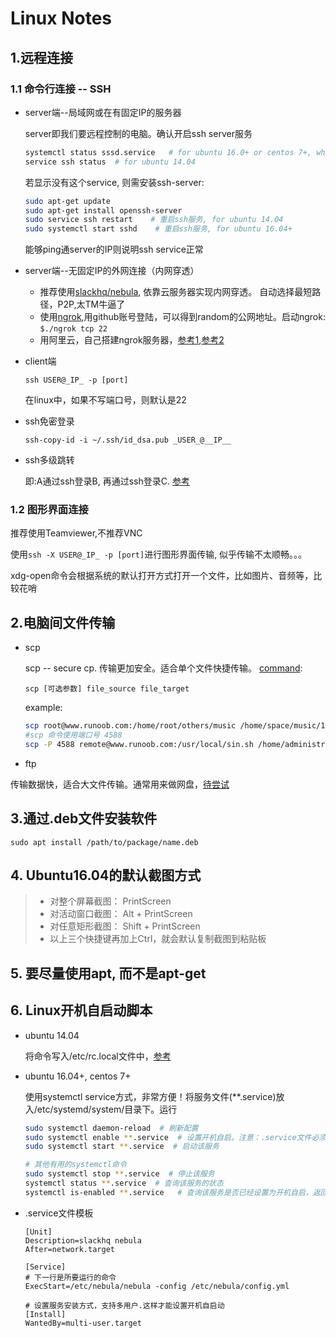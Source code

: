 # Linux Notes

## 1.远程连接

### 1.1 命令行连接 -- SSH

* server端--局域网或在有固定IP的服务器

    server即我们要远程控制的电脑。确认开启ssh server服务

    ```bash
    systemctl status sssd.service   # for ubuntu 16.0+ or centos 7+, which  based on systemctl
    service ssh status  # for ubuntu 14.04
    ```

    若显示没有这个service, 则需安装ssh-server:

    ```bash
    sudo apt-get update
    sudo apt-get install openssh-server
    sudo service ssh restart    # 重启ssh服务, for ubuntu 14.04
    sudo systemctl start sshd    # 重启ssh服务, for ubuntu 16.04+
    ```

    能够ping通server的IP则说明ssh service正常

* server端--无固定IP的外网连接（内网穿透）

  * 推荐使用[slackhq/nebula](https://github.com/slackhq/nebula), 依靠云服务器实现内网穿透。 自动选择最短路径，P2P,太TM牛逼了
  * 使用[ngrok](https://dashboard.ngrok.com/get-started),用github账号登陆，可以得到random的公网地址。启动ngrok:
    `$./ngrok tcp 22`
  * 用阿里云，自己搭建ngrok服务器，[参考1](https://www.zhihu.com/question/27771692),[参考2](https://www.jianshu.com/p/d35962b0dba4)

* client端

    `ssh USER@_IP_ -p [port]`

    在linux中，如果不写端口号，则默认是22

* ssh免密登录
  
  `ssh-copy-id -i ~/.ssh/id_dsa.pub _USER_@__IP__`

* ssh多级跳转

  即:A通过ssh登录B, 再通过ssh登录C. [参考](https://blog.csdn.net/CityzenOldwang/article/details/77097703)

### 1.2 图形界面连接

推荐使用Teamviewer,不推荐VNC

使用`ssh -X USER@_IP_ -p [port]`进行图形界面传输, 似乎传输不太顺畅。。。

xdg-open命令会根据系统的默认打开方式打开一个文件，比如图片、音频等，比较花哨

## 2.电脑间文件传输

* scp

    scp -- secure cp. 传输更加安全。适合单个文件快捷传输。 [command](https://www.runoob.com/linux/linux-comm-scp.html):

    `scp [可选参数] file_source file_target`

    example:

    ```bash
    scp root@www.runoob.com:/home/root/others/music /home/space/music/1.mp3
    #scp 命令使用端口号 4588
    scp -P 4588 remote@www.runoob.com:/usr/local/sin.sh /home/administrator
    ```

* ftp

传输数据快，适合大文件传输。通常用来做网盘，[待尝试](https://www.cnblogs.com/hexige/p/7809481.html)

## 3.通过.deb文件安装软件

`sudo apt install /path/to/package/name.deb`

## 4. Ubuntu16.04的默认截图方式

>* 对整个屏幕截图： PrintScreen
>* 对活动窗口截图： Alt + PrintScreen
>* 对任意矩形截图： Shift + PrintScreen
>* 以上三个快捷键再加上Ctrl，就会默认复制截图到粘贴板

## 5. 要尽量使用apt, 而不是apt-get

## 6. Linux开机自启动脚本

* ubuntu 14.04
  
  将命令写入/etc/rc.local文件中，[参考](https://blog.csdn.net/qq_24233615/article/details/81084222)

* ubuntu 16.04+, centos 7+
  
  使用systemctl service方式，非常方便！将服务文件(**.service)放入/etc/systemd/system/目录下。运行

  ```bash
  sudo systemctl daemon-reload  # 刷新配置
  sudo systemctl enable **.service  # 设置开机自启。注意：.service文件必须[Install]区域(状态是static)，否则无法enable. service文件的模板见下文
  sudo systemctl start **.service  # 启动该服务

  # 其他有用的systemctl命令
  sudo systemctl stop **.service  # 停止该服务
  systemctl status **.service  # 查询该服务的状态
  systemctl is-enabled **.service   # 查询该服务是否已经设置为开机自启，返回enable说明已经设置了
  ```

* .service文件模板
  
  ```.service
  [Unit]
  Description=slackhq nebula
  After=network.target

  [Service]
  # 下一行是所要运行的命令
  ExecStart=/etc/nebula/nebula -config /etc/nebula/config.yml

  # 设置服务安装方式，支持多用户.这样才能设置开机自启动
  [Install]  
  WantedBy=multi-user.target
  ```
